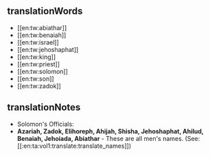 ## translationWords

* [[en:tw:abiathar]]
* [[en:tw:benaiah]]
* [[en:tw:israel]]
* [[en:tw:jehoshaphat]]
* [[en:tw:king]]
* [[en:tw:priest]]
* [[en:tw:solomon]]
* [[en:tw:son]]
* [[en:tw:zadok]]

## translationNotes

* Solomon's Officials:
* **Azariah, Zadok, Elihoreph, Ahijah, Shisha, Jehoshaphat, Ahilud, Benaiah, Jehoiada, Abiathar** - These are all men's names. (See: [[:en:ta:vol1:translate:translate_names]])
